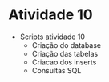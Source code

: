 # Atividade 10

- Scripts atividade 10 
	- Criação do database
	- Criação das tabelas
	- Criacao dos inserts
	- Consultas SQL
